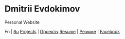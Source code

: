 # Dmitrii Evdokimov

Personal Website

En                      | [Ru](ru "Russian language (по-русски)")
[Projects](en/projects) | [Проекты](ru/projects)
[Resume](en/resume)     | [Резюме](ru/resume)
                        | [Facebook](https://www.facebook.com/dmitrii.evdokimov)
